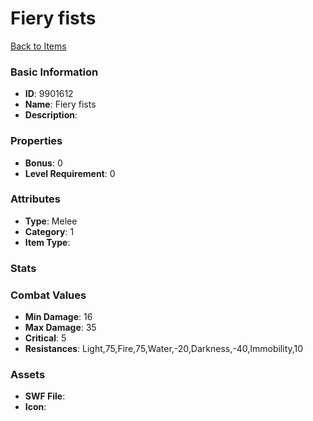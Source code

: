 # Fiery fists



[Back to Items](../items.md)

### Basic Information

- **ID**: 9901612
- **Name**: Fiery fists
- **Description**: 

### Properties

- **Bonus**: 0
- **Level Requirement**: 0

### Attributes

- **Type**: Melee
- **Category**: 1
- **Item Type**: 

### Stats


### Combat Values

- **Min Damage**: 16
- **Max Damage**: 35
- **Critical**: 5
- **Resistances**: Light,75,Fire,75,Water,-20,Darkness,-40,Immobility,10

### Assets

- **SWF File**: 
- **Icon**: 

